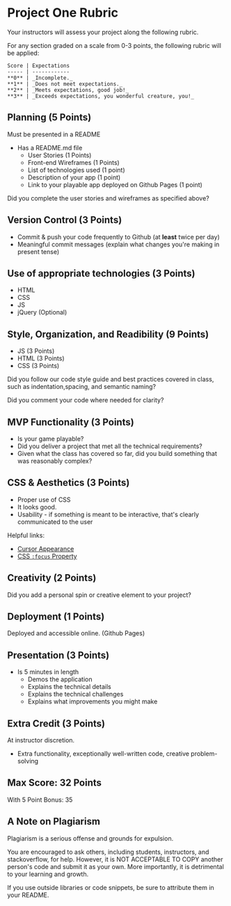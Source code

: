 # Project One Rubric

Your instructors will assess your project along the following rubric.

For any section graded on a scale from 0-3 points, the following rubric will be applied:

    Score | Expectations
    ----- | ------------
    **0** | _Incomplete._
    **1** | _Does not meet expectations._
    **2** | _Meets expectations, good job!_
    **3** | _Exceeds expectations, you wonderful creature, you!_

## Planning (5 Points)

Must be presented in a README

- Has a README.md file
    - User Stories (1 Points)
    - Front-end Wireframes (1 Points)
    - List of technologies used (1 point)
    - Description of your app (1 point)
    - Link to your playable app deployed on Github Pages (1 point)

Did you complete the user stories and wireframes as specified above?

## Version Control (3 Points)

- Commit & push your code frequently to Github (at **least** twice per day)
- Meaningful commit messages (explain what changes you're making in present tense)

## Use of appropriate technologies (3 Points)

- HTML
- CSS
- JS
- jQuery (Optional)

## Style, Organization, and Readibility (9 Points)

- JS (3 Points)
- HTML (3 Points)
- CSS (3 Points)

Did you follow our code style guide and best practices covered in class, such as indentation,spacing, and semantic naming? 

Did you comment your code where needed for clarity?

## MVP Functionality (3 Points)

- Is your game playable?
- Did you deliver a project that met all the technical requirements? 
- Given what the class has covered so far, did you build something that was reasonably complex?

## CSS & Aesthetics (3 Points)

- Proper use of CSS
- It looks good.
- Usability - if something is meant to be interactive, that's clearly communicated to the user

Helpful links: 
- [Cursor Appearance](https://developer.mozilla.org/en-US/docs/Web/CSS/cursor)
- [CSS `:focus` Property](https://developer.mozilla.org/en-US/docs/Web/CSS/%3Afocus)

## Creativity (2 Points)

Did you add a personal spin or creative element to your project?

## Deployment (1 Points)

Deployed and accessible online. (Github Pages)

## Presentation (3 Points)

- Is 5 minutes in length
     - Demos the application
     - Explains the technical details
     - Explains the technical challenges
     - Explains what improvements you might make

## Extra Credit (3 Points)

At instructor discretion.

- Extra functionality, exceptionally well-written code, creative problem-solving

## Max Score: 32 Points
With 5 Point Bonus: 35


## A Note on Plagiarism
Plagiarism is a serious offense and grounds for expulsion.

You are encouraged to ask others, including students, instructors, and stackoverflow, for help. However, it is NOT ACCEPTABLE TO COPY another person's code and submit it as your own. More importantly, it is detrimental to your learning and growth.

If you use outside libraries or code snippets, be sure to attribute them in your README.
